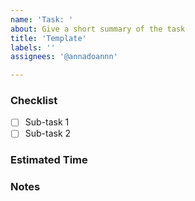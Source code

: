```yaml
---
name: 'Task: '
about: Give a short summary of the task
title: 'Template'
labels: ''
assignees: '@annadoannn'

---
```


### Checklist
- [ ] Sub-task 1
- [ ] Sub-task 2

### Estimated Time


### Notes
